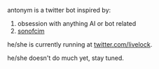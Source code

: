 antonym is a twitter bot inspired by:

1. obsession with anything AI or bot related
1. [sonofcim](http://github.com/mmattozzi/sonofcim)

he/she is currently running at [twitter.com/livelock](http://twitter.com/livelock).

he/she doesn't do much yet, stay tuned.
